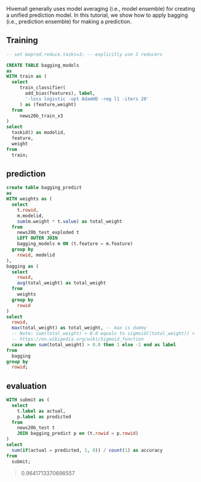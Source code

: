 <!--
  Licensed to the Apache Software Foundation (ASF) under one
  or more contributor license agreements.  See the NOTICE file
  distributed with this work for additional information
  regarding copyright ownership.  The ASF licenses this file
  to you under the Apache License, Version 2.0 (the
  "License"); you may not use this file except in compliance
  with the License.  You may obtain a copy of the License at

    http://www.apache.org/licenses/LICENSE-2.0

  Unless required by applicable law or agreed to in writing,
  software distributed under the License is distributed on an
  "AS IS" BASIS, WITHOUT WARRANTIES OR CONDITIONS OF ANY
  KIND, either express or implied.  See the License for the
  specific language governing permissions and limitations
  under the License.
-->

Hivemall generally uses model averaging (i.e., model ensemble) for creating a unified prediction model.
In this tutorial, we show how to apply bagging (i.e., prediction ensemble) for making a prediction.

<!-- toc -->

## Training

```sql
-- set mapred.reduce.tasks=3; -- explicitly use 3 reducers

CREATE TABLE bagging_models
as 
WITH train as (
  select 
     train_classifier(
       add_bias(features), label, 
       '-loss logistic -opt AdamHD -reg l1 -iters 20'
     ) as (feature,weight)
  from
     news20b_train_x3
)
select
  taskid() as modelid,
  feature,
  weight
from 
  train;
```

## prediction

```sql
create table bagging_predict
as
WITH weights as (
  select
    t.rowid,
    m.modelid,
    sum(m.weight * t.value) as total_weight
  from
    news20b_test_exploded t 
    LEFT OUTER JOIN
    bagging_models m ON (t.feature = m.feature)
  group by
    rowid, modelid
),
bagging as (
  select
    rowid,
    avg(total_weight) as total_weight
  from 
    weights
  group by
    rowid 
)
select
  rowid,
  max(total_weight) as total_weight, -- max is dummy 
  -- Note: sum(total_weight) > 0.0 equals to sigmoid((total_weight)) > 0.5
  -- https://en.wikipedia.org/wiki/Sigmoid_function
  case when sum(total_weight) > 0.0 then 1 else -1 end as label
from
  bagging
group by
  rowid;
```

## evaluation

```sql
WITH submit as (
  select 
    t.label as actual, 
    p.label as predicted
  from 
    news20b_test t 
    JOIN bagging_predict p on (t.rowid = p.rowid)
)
select 
  sum(if(actual = predicted, 1, 0)) / count(1) as accuracy
from
  submit;
```

> 0.9641713370696557